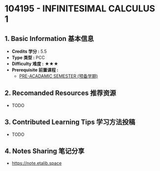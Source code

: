 # 104195 - INFINITESIMAL CALCULUS 1

## 1. Basic Information 基本信息

-   **Credits 学分 :** 5.5
-   **Type 类型 :** PCC
-   **Difficulty 难度 :** ★★★
-   **Prerequisite 前置课程 :**
    -   [PRE-ACADAMIC SEMESTER (预备学期)](../prep.md)

## 2. Recomanded Resources 推荐资源

-   TODO

## 3. Contributed Learning Tips 学习方法投稿

-   TODO

## 4. Notes Sharing 笔记分享

-   https://note.etalib.space